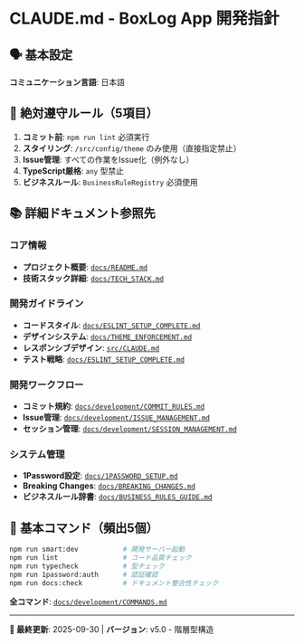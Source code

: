 # CLAUDE.md - BoxLog App 開発指針

## 🗣️ 基本設定
**コミュニケーション言語**: 日本語

## 🚨 絶対遵守ルール（5項目）
1. **コミット前**: `npm run lint` 必須実行
2. **スタイリング**: `/src/config/theme` のみ使用（直接指定禁止）
3. **Issue管理**: すべての作業をIssue化（例外なし）
4. **TypeScript厳格**: `any` 型禁止
5. **ビジネスルール**: `BusinessRuleRegistry` 必須使用

## 📚 詳細ドキュメント参照先

### コア情報
- **プロジェクト概要**: [`docs/README.md`](docs/README.md)
- **技術スタック詳細**: [`docs/TECH_STACK.md`](docs/TECH_STACK.md)

### 開発ガイドライン
- **コードスタイル**: [`docs/ESLINT_SETUP_COMPLETE.md`](docs/ESLINT_SETUP_COMPLETE.md)
- **デザインシステム**: [`docs/THEME_ENFORCEMENT.md`](docs/THEME_ENFORCEMENT.md)
- **レスポンシブデザイン**: [`src/CLAUDE.md`](src/CLAUDE.md)
- **テスト戦略**: [`docs/ESLINT_SETUP_COMPLETE.md`](docs/ESLINT_SETUP_COMPLETE.md)

### 開発ワークフロー
- **コミット規約**: [`docs/development/COMMIT_RULES.md`](docs/development/COMMIT_RULES.md)
- **Issue管理**: [`docs/development/ISSUE_MANAGEMENT.md`](docs/development/ISSUE_MANAGEMENT.md)
- **セッション管理**: [`docs/development/SESSION_MANAGEMENT.md`](docs/development/SESSION_MANAGEMENT.md)

### システム管理
- **1Password設定**: [`docs/1PASSWORD_SETUP.md`](docs/1PASSWORD_SETUP.md)
- **Breaking Changes**: [`docs/BREAKING_CHANGES.md`](docs/BREAKING_CHANGES.md)
- **ビジネスルール辞書**: [`docs/BUSINESS_RULES_GUIDE.md`](docs/BUSINESS_RULES_GUIDE.md)

## 🚀 基本コマンド（頻出5個）
```bash
npm run smart:dev           # 開発サーバー起動
npm run lint                # コード品質チェック
npm run typecheck           # 型チェック
npm run 1password:auth      # 認証確認
npm run docs:check          # ドキュメント整合性チェック
```

**全コマンド**: [`docs/development/COMMANDS.md`](docs/development/COMMANDS.md)

---
**📖 最終更新**: 2025-09-30 | **バージョン**: v5.0 - 階層型構造